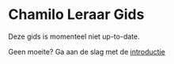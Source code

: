 # Chamilo Leraar Gids

Deze gids is momenteel niet up-to-date.

Geen moeite? Ga aan de slag met de [introductie](introduction/README.md)
